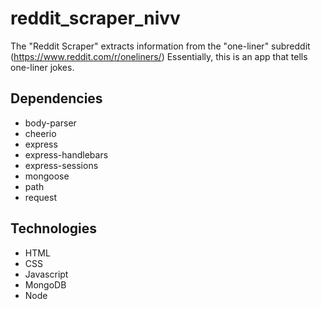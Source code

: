 # reddit_scraper_nivv
The "Reddit Scraper" extracts information from the "one-liner" subreddit (https://www.reddit.com/r/oneliners/)
Essentially, this is an app that tells one-liner jokes.

 ## Dependencies

 - body-parser
 - cheerio
 - express
 - express-handlebars
 - express-sessions
 - mongoose
 - path
 - request

 ## Technologies

 - HTML
 - CSS
 - Javascript
 - MongoDB
 - Node
